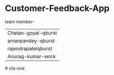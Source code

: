 # Customer-Feedback-App

team member-
<table>
  <tr><td>Chetan-goyal-qburst</td></tr>
  <tr><td>amanpandey-qburst</td></tr>
  <tr><td>rajendrapatelqburst</td></tr>
  <tr><td>Anurag-kumar-work</td></tr>
</table>



#   c f a - o n e  
 